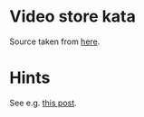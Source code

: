 # Video store kata

Source taken from [here](https://github.com/cleancode-katas/cleancode-kata-videostore).

# Hints

See e.g. [this post](https://medium.com/@katerinaCodes/refactoring-the-video-store-kata-part-1-e94718143601).